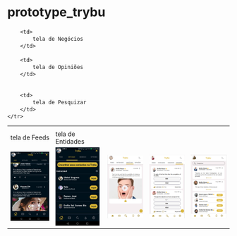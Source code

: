 # prototype_trybu
<table>
    <th>
    <tr>
        <td>
            tela de Feeds
        </td>
        <td>
            tela de Entidades
        </td>
        
        <td>
            tela de Negócios
        </td>
        
        <td>
            tela de Opiniões
        </td>
        
        
        <td>
            tela de Pesquizar
        </td>
    </tr>
</th>
    <tr>
        <td>
            <img src='https://github.com/Katsu-vie/proto_trybu/blob/main/assets/T1.jpeg?raw=true' width='100'>
        </td>
        <td>
            <img src='https://github.com/Katsu-vie/proto_trybu/blob/main/assets/T2.jpeg' width='100'>
        </td>
        <td>
            <img src='https://github.com/Katsu-vie/proto_trybu/blob/main/assets/T6.jpg' width='100'>
        </td>
        <td>
            <img src='https://github.com/Katsu-vie/proto_trybu/blob/main/assets/T7.jpg' width='100'>
        </td>
        <td>
            <img src='https://github.com/Katsu-vie/proto_trybu/blob/main/assets/T8.jpg' width='100'>
        </td>
    </tr>
</table>
